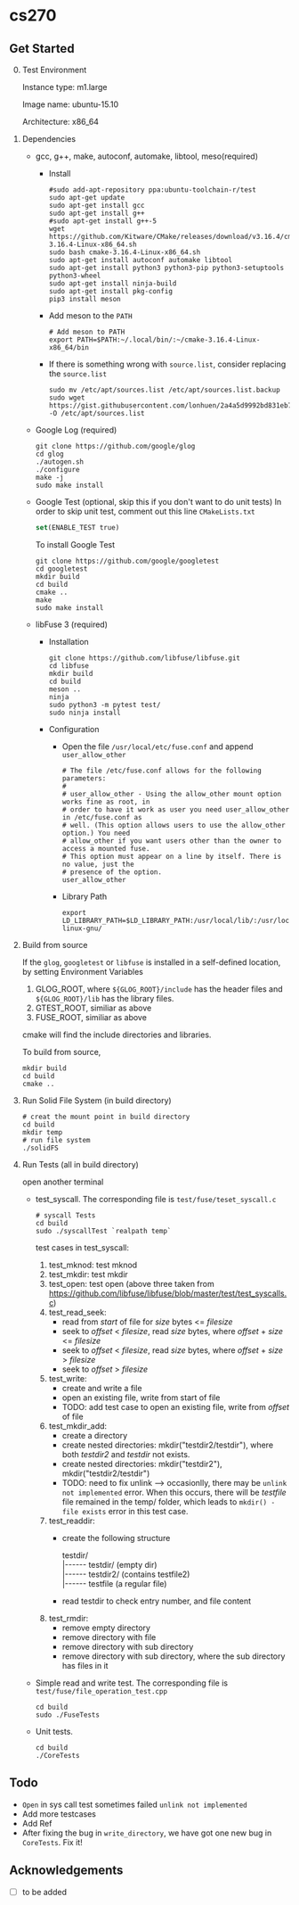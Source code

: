 # cs270

## Get Started

0. Test Environment

   Instance type: m1.large

   Image name: ubuntu-15.10

   Architecture: x86_64


1. Dependencies
    * gcc, g++, make, autoconf, automake, libtool, meso(required)
      * Install
        ``` shell
        #sudo add-apt-repository ppa:ubuntu-toolchain-r/test
        sudo apt-get update
        sudo apt-get install gcc
        sudo apt-get install g++
        #sudo apt-get install g++-5
        wget https://github.com/Kitware/CMake/releases/download/v3.16.4/cmake-3.16.4-Linux-x86_64.sh
        sudo bash cmake-3.16.4-Linux-x86_64.sh
        sudo apt-get install autoconf automake libtool
        sudo apt-get install python3 python3-pip python3-setuptools python3-wheel
        sudo apt-get install ninja-build
        sudo apt-get install pkg-config
        pip3 install meson
      * Add meson to the `PATH`
        ``` shell
        # Add meson to PATH
        export PATH=$PATH:~/.local/bin/:~/cmake-3.16.4-Linux-x86_64/bin
        ```
      * If there is something wrong with `source.list`, consider replacing the `source.list`
      
        ``` shell
        sudo mv /etc/apt/sources.list /etc/apt/sources.list.backup
        sudo wget https://gist.githubusercontent.com/lonhuen/2a4a5d9992bd831eb74a6b903107c927/raw/53dc53adac5faed5335072a11b5a30d7d41578a6/source.list.cs270 -O /etc/apt/sources.list
        ```
    * Google Log (required)
      ``` shell
      git clone https://github.com/google/glog
      cd glog
      ./autogen.sh
      ./configure
      make -j
      sudo make install
      ```

    * Google Test (optional, skip this if you don't want to do unit tests)
      In order to skip unit test, comment out this line `CMakeLists.txt`
      ``` cmake
      set(ENABLE_TEST true)
      ```
      To install Google Test
      ``` shell
      git clone https://github.com/google/googletest
      cd googletest
      mkdir build
      cd build
      cmake ..
      make
      sudo make install
      ```
    * libFuse 3 (required)
      * Installation
        ``` shell
        git clone https://github.com/libfuse/libfuse.git
        cd libfuse
        mkdir build
        cd build
        meson ..
        ninja
        sudo python3 -m pytest test/
        sudo ninja install
        ```
      * Configuration
        * Open the file `/usr/local/etc/fuse.conf` and append `user_allow_other`
          ``` shell
          # The file /etc/fuse.conf allows for the following parameters:
          #
          # user_allow_other - Using the allow_other mount option works fine as root, in
          # order to have it work as user you need user_allow_other in /etc/fuse.conf as
          # well. (This option allows users to use the allow_other option.) You need
          # allow_other if you want users other than the owner to access a mounted fuse.
          # This option must appear on a line by itself. There is no value, just the
          # presence of the option.
          user_allow_other
          ```
        * Library Path
        
          ``` shell
          export LD_LIBRARY_PATH=$LD_LIBRARY_PATH:/usr/local/lib/:/usr/local/lib/x86_64-linux-gnu/

2. Build from source

    If the `glog`, `googletest` or `libfuse` is installed in a self-defined location, by setting Environment Variables
    1. GLOG_ROOT, where `${GLOG_ROOT}/include` has the header files and `${GLOG_ROOT}/lib` has the library files.
    2. GTEST_ROOT, similiar as above
    3. FUSE_ROOT, similiar as above

    cmake will find the include directories and libraries.

    To build from source,

    ``` shell
    mkdir build
    cd build
    cmake ..
    ```
3. Run Solid File System (in build directory)

    ``` shell
    # creat the mount point in build directory
    cd build
    mkdir temp
    # run file system
    ./solidFS
    ```

4. Run Tests (all in build directory)

   open another terminal

   * test_syscall. The corresponding file is `test/fuse/teset_syscall.c`

     ``` shell
     # syscall Tests
     cd build
     sudo ./syscallTest `realpath temp`
     ```
      test cases in test_syscall:
      1. test_mknod: test mknod 
      2. test_mkdir: test mkdir
      3. test_open: test open
        (above three taken from https://github.com/libfuse/libfuse/blob/master/test/test_syscalls.c)
      4. test_read_seek:
          - read from *start* of file for *size* bytes <= *filesize*
          - seek to *offset* < *filesize*, read *size* bytes, where *offset* + *size* <= *filesize*
          - seek to *offset* < *filesize*, read *size* bytes, where *offset* + *size* > *filesize*
          - seek to *offset* > *filesize*
      5. test_write:
          - create and write a file
          - open an existing file, write from start of file
          - TODO: add test case to open an existing file, write from *offset* of file
      6. test_mkdir_add:
          - create a directory
          - create nested directories: mkdir("testdir2/testdir"), where both *testdir2* and *testdir* not exists.
          - create nested directories: mkdir("testdir2"), mkdir("testdir2/testdir")
          - TODO: need to fix unlink --> occasionlly, there may be `unlink not implemented` error. When this occurs, there will be *testfile* file remained in the temp/ folder, which leads to `mkdir() - file exists` error in this test case. 
      7. test_readdir:
          - create the following structure

            testdir/\
            |------ testdir/ (empty dir)\
            |------ testdir2/ (contains testfile2) \
            |------ testfile (a regular file)
          - read testdir to check entry number, and file content
      8. test_rmdir: 
          - remove empty directory
          - remove directory with file
          - remove directory with sub directory
          - remove directory with sub directory, where the sub directory has files in it

   * Simple read and write test. The corresponding file is `test/fuse/file_operation_test.cpp`

     ``` shell
     cd build
     sudo ./FuseTests
     ```
   * Unit tests.
   
     ``` shell
     cd build
     ./CoreTests
     ```




## Todo

* `Open` in sys call test sometimes failed `unlink not implemented`
* Add more testcases
* Add Ref
* After fixing the bug in `write_directory`, we have got one new bug in `CoreTests`. Fix it!



## Acknowledgements

- [ ] to be added
